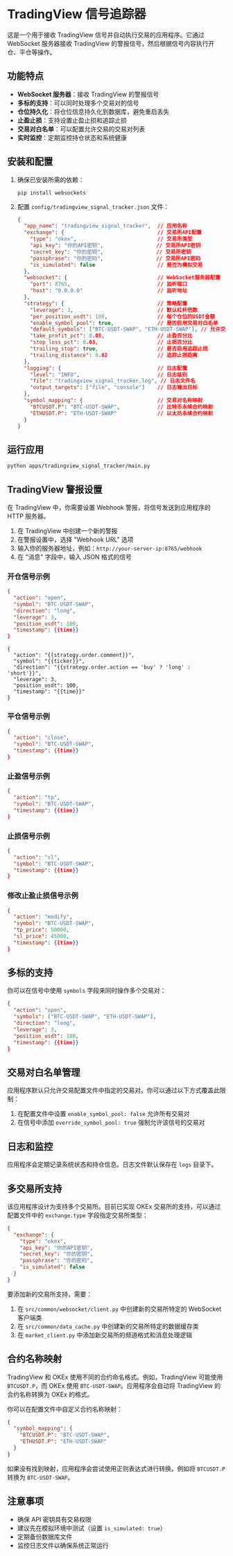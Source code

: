 # TradingView 信号追踪器

这是一个用于接收 TradingView 信号并自动执行交易的应用程序。它通过 WebSocket 服务器接收 TradingView 的警报信号，然后根据信号内容执行开仓、平仓等操作。

## 功能特点

- **WebSocket 服务器**：接收 TradingView 的警报信号
- **多标的支持**：可以同时处理多个交易对的信号
- **仓位持久化**：将仓位信息持久化到数据库，避免重启丢失
- **止盈止损**：支持设置止盈止损和追踪止损
- **交易对白名单**：可以配置允许交易的交易对列表
- **实时监控**：定期监控持仓状态和系统健康

## 安装和配置

1. 确保已安装所需的依赖：
   ```
   pip install websockets
   ```

2. 配置 `config/tradingview_signal_tracker.json` 文件：
   ```json
   {
     "app_name": "tradingview_signal_tracker",  // 应用名称
     "exchange": {                              // 交易所API配置
       "type": "okex",                          // 交易所类型
       "api_key": "你的API密钥",                 // 交易所API密钥
       "secret_key": "你的密钥",                 // 交易所密钥
       "passphrase": "你的密码",                 // 交易所API密码
       "is_simulated": false                    // 是否为模拟交易
     },
     "websocket": {                             // WebSocket服务器配置
       "port": 8765,                            // 监听端口
       "host": "0.0.0.0"                        // 监听地址
     },
     "strategy": {                              // 策略配置
       "leverage": 3,                           // 默认杠杆倍数
       "per_position_usdt": 100,                // 每个仓位的USDT金额
       "enable_symbol_pool": true,              // 是否启用交易对白名单
       "default_symbols": ["BTC-USDT-SWAP", "ETH-USDT-SWAP"], // 允许交易的交易对列表
       "take_profit_pct": 0.05,                 // 止盈百分比
       "stop_loss_pct": 0.03,                   // 止损百分比
       "trailing_stop": true,                   // 是否启用追踪止损
       "trailing_distance": 0.02                // 追踪止损距离
     },
     "logging": {                               // 日志配置
       "level": "INFO",                         // 日志级别
       "file": "tradingview_signal_tracker.log", // 日志文件名
       "output_targets": ["file", "console"]    // 日志输出目标
     },
     "symbol_mapping": {                        // 交易对名称映射
       "BTCUSDT.P": "BTC-USDT-SWAP",            // 比特币永续合约映射
       "ETHUSDT.P": "ETH-USDT-SWAP"             // 以太坊永续合约映射
     }
   }
   ```

## 运行应用

```bash
python apps/tradingview_signal_tracker/main.py
```

## TradingView 警报设置
在 TradingView 中，你需要设置 Webhook 警报，将信号发送到应用程序的 HTTP 服务器。

1. 在 TradingView 中创建一个新的警报
2. 在警报设置中，选择 "Webhook URL" 选项
3. 输入你的服务器地址，例如：`http://your-server-ip:8765/webhook`
4. 在 "消息" 字段中，输入 JSON 格式的信号

### 开仓信号示例

```json
{
  "action": "open",
  "symbol": "BTC-USDT-SWAP",
  "direction": "long",
  "leverage": 3,
  "position_usdt": 100,
  "timestamp": {{time}}
}
```

``` tradingview 警报样式
{
  "action": "{{strategy.order.comment}}",
  "symbol": "{{ticker}}",
  "direction": "{{strategy.order.action == 'buy' ? 'long' : 'short'}}",
  "leverage": 3,
  "position_usdt": 100,
  "timestamp": "{{time}}"
}
```

### 平仓信号示例

```json
{
  "action": "close",
  "symbol": "BTC-USDT-SWAP",
  "timestamp": {{time}}
}
```

### 止盈信号示例

```json
{
  "action": "tp",
  "symbol": "BTC-USDT-SWAP",
  "timestamp": {{time}}
}
```

### 止损信号示例

```json
{
  "action": "sl",
  "symbol": "BTC-USDT-SWAP",
  "timestamp": {{time}}
}
```

### 修改止盈止损信号示例

```json
{
  "action": "modify",
  "symbol": "BTC-USDT-SWAP",
  "tp_price": 50000,
  "sl_price": 45000,
  "timestamp": {{time}}
}
```

## 多标的支持

你可以在信号中使用 `symbols` 字段来同时操作多个交易对：

```json
{
  "action": "open",
  "symbols": ["BTC-USDT-SWAP", "ETH-USDT-SWAP"],
  "direction": "long",
  "leverage": 3,
  "position_usdt": 100,
  "timestamp": {{time}}
}
```

## 交易对白名单管理

应用程序默认只允许交易配置文件中指定的交易对。你可以通过以下方式覆盖此限制：

1. 在配置文件中设置 `enable_symbol_pool: false` 允许所有交易对
2. 在信号中添加 `override_symbol_pool: true` 强制允许该信号的交易对

## 日志和监控

应用程序会定期记录系统状态和持仓信息。日志文件默认保存在 `logs` 目录下。

## 多交易所支持

该应用程序设计为支持多个交易所。目前已实现 OKEx 交易所的支持，可以通过配置文件中的 `exchange.type` 字段指定交易所类型：

```json
{
  "exchange": {
    "type": "okex",
    "api_key": "你的API密钥",
    "secret_key": "你的密钥",
    "passphrase": "你的密码",
    "is_simulated": false
  }
}
```

要添加新的交易所支持，需要：

1. 在 `src/common/websocket/client.py` 中创建新的交易所特定的 WebSocket 客户端类
2. 在 `src/common/data_cache.py` 中创建新的交易所特定的数据缓存类
3. 在 `market_client.py` 中添加新交易所的频道格式和消息处理逻辑

## 合约名称映射

TradingView 和 OKEx 使用不同的合约命名格式。例如，TradingView 可能使用 `BTCUSDT.P`，而 OKEx 使用 `BTC-USDT-SWAP`。应用程序会自动将 TradingView 的合约名称转换为 OKEx 的格式。

你可以在配置文件中自定义合约名称映射：

```json
{
  "symbol_mapping": {
    "BTCUSDT.P": "BTC-USDT-SWAP",
    "ETHUSDT.P": "ETH-USDT-SWAP"
  }
}
```

如果没有找到映射，应用程序会尝试使用正则表达式进行转换，例如将 `BTCUSDT.P` 转换为 `BTC-USDT-SWAP`。

## 注意事项

- 确保 API 密钥具有交易权限
- 建议先在模拟环境中测试（设置 `is_simulated: true`）
- 定期备份数据库文件
- 监控日志文件以确保系统正常运行 

